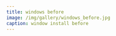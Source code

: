 ```yaml
---
title: windows before
image: /img/gallery/windows_before.jpg 
caption: window install before
---
```


